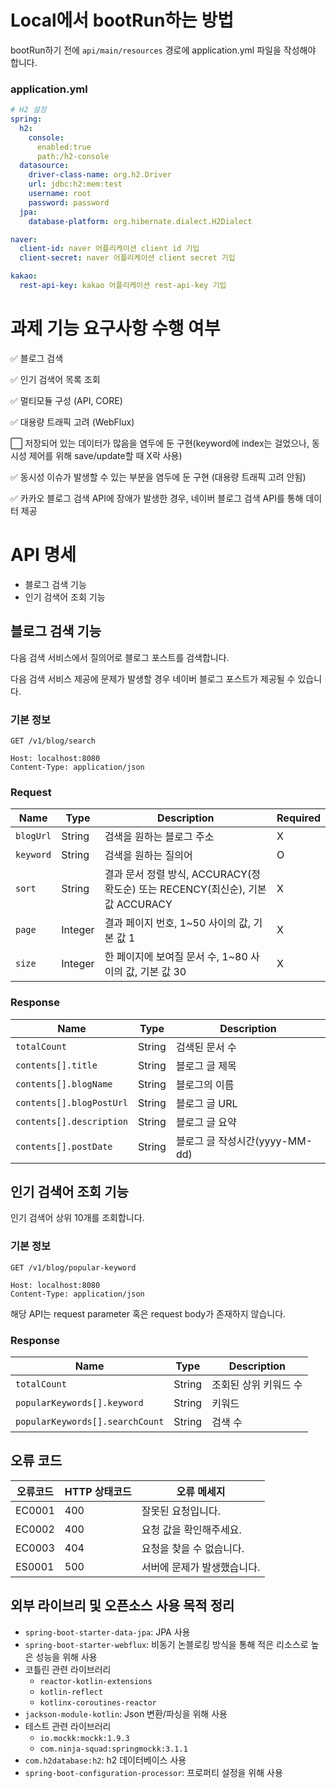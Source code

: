 # Local에서 bootRun하는 방법
bootRun하기 전에 `api/main/resources` 경로에 application.yml 파일을 작성해야 합니다.
### application.yml
```yaml
# H2 설정
spring:
  h2:
    console:
      enabled:true
      path:/h2-console
  datasource:
    driver-class-name: org.h2.Driver
    url: jdbc:h2:mem:test
    username: root
    password: password
  jpa:
    database-platform: org.hibernate.dialect.H2Dialect

naver:
  client-id: naver 어플리케이션 client id 기입
  client-secret: naver 어플리케이션 client secret 기입

kakao:
  rest-api-key: kakao 어플리케이션 rest-api-key 기입
```

# 과제 기능 요구사항 수행 여부
✅ 블로그 검색

✅ 인기 검색어 목록 조회

✅ 멀티모듈 구성 (API, CORE)

✅ 대용량 트래픽 고려 (WebFlux)

⬜️ 저장되어 있는 데이터가 많음을 염두에 둔 구현(keyword에 index는 걸었으나, 동시성 제어를 위해 save/update할 때 X락 사용)

✅ 동시성 이슈가 발생할 수 있는 부분을 염두에 둔 구현 (대용량 트래픽 고려 안됨)

✅ 카카오 블로그 검색 API에 장애가 발생한 경우, 네이버 블로그 검색 API를 통해 데이터 제공

# API 명세

- 블로그 검색 기능
- 인기 검색어 조회 기능

## 블로그 검색 기능
다음 검색 서비스에서 질의어로 블로그 포스트를 검색합니다.

다음 검색 서비스 제공에 문제가 발생할 경우 네이버 블로그 포스트가 제공될 수 있습니다.

### 기본 정보
```
GET /v1/blog/search

Host: localhost:8080
Content-Type: application/json

```

### Request
| Name | Type | Description | Required |
|---|---|---|---|
| `blogUrl`  |  String |  검색을 원하는 블로그 주소 | X |
|  `keyword` |  String | 검색을 원하는 질의어  | O |
|  `sort` |  String |  결과 문서 정렬 방식, ACCURACY(정확도순) 또는 RECENCY(최신순), 기본 값 ACCURACY | X |
|  `page` |  Integer |  결과 페이지 번호, 1~50 사이의 값, 기본 값 1 | X |
|  `size` | Integer  |  한 페이지에 보여질 문서 수, 1~80 사이의 값, 기본 값 30 | X |


### Response

| Name | Type | Description |
|---|---|---|
| `totalCount`  |  String |  검색된 문서 수 |
|  `contents[].title` |  String | 블로그 글 제목  |
|  `contents[].blogName` |  String | 블로그의 이름 |
|  `contents[].blogPostUrl` |  String | 블로그 글 URL |
|  `contents[].description` | String  | 블로그 글 요약 |
|  `contents[].postDate` | String  | 블로그 글 작성시간(yyyy-MM-dd) |

## 인기 검색어 조회 기능

인기 검색어 상위 10개를 조회합니다.

### 기본 정보
```
GET /v1/blog/popular-keyword

Host: localhost:8080
Content-Type: application/json

```

해당 API는 request parameter 혹은 request body가 존재하지 않습니다.

### Response

| Name | Type | Description |
|---|---|---|
| `totalCount`  |  String |  조회된 상위 키워드 수 |
|  `popularKeywords[].keyword` |  String | 키워드  |
|  `popularKeywords[].searchCount` |  String | 검색 수 |


## 오류 코드
| 오류코드 | HTTP 상태코드  | 오류 메세지  |
|---|---|---|
| EC0001  |  400 |  잘못된 요청입니다. |
| EC0002  |  400 |  요청 값을 확인해주세요. |
| EC0003  |  404 |  요청을 찾을 수 없습니다. |
| ES0001  |  500 |  서버에 문제가 발생했습니다. |


## 외부 라이브리 및 오픈소스 사용 목적 정리
- `spring-boot-starter-data-jpa`: JPA 사용
- `spring-boot-starter-webflux`: 비동기 논블로킹 방식을 통해 적은 리소스로 높은 성능을 위해 사용
- 코틀린 관련 라이브러리
    - `reactor-kotlin-extensions`
    - `kotlin-reflect`
    - `kotlinx-coroutines-reactor`
- `jackson-module-kotlin`: Json 변환/파싱을 위해 사용
- 테스트 관련 라이브러리
    - `io.mockk:mockk:1.9.3`
    - `com.ninja-squad:springmockk:3.1.1`
- `com.h2database:h2`: h2 데이터베이스 사용
- `spring-boot-configuration-processor`: 프로퍼티 설정을 위해 사용
